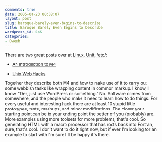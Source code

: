 ```yaml
---
comments: true
date: 2005-08-23 00:58:07
layout: post
slug: baroque-barely-even-begins-to-describe
title: Baroque Barely Even Begins to Describe
wordpress_id: 545
categories:
- Dweeb
---
```


There are two great posts over at [Linux, Unit, /etc/](http://lue.dyn.dhs.org/index.html):







  * [An Introduction to M4](http://lue.dyn.dhs.org/2005/20050720130900.html)


  * [Unix Web Hacks](http://lue.dyn.dhs.org/2005/20050722134020.html)





Together they describe both M4 and how to make use of it to carry out some webbish tasks like wrapping content in common markup. I know, I know. "Der, just use WordPress or something." No. Software comes from somewhere, and the people who make it need to learn how to do things. For every useful and interesting hack there are at least 10 stupid little prototypes, tests, mashups, and minor modifications. The closer your starting point can be to your ending point the better off you (probably) are. More examples using more toolsets for more problems, that's cool. So generating HTML with a macro processor that has roots back into Fortran, sure, that's cool. I don't want to do it right now, but if ever I'm looking for an example to start with I'm sure I'll be happy it's there.
